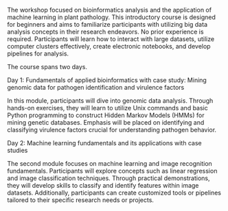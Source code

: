 The workshop focused on bioinformatics analysis and the application of machine learning in plant pathology. This introductory course is designed for beginners and aims to familiarize participants with utilizing big data analysis concepts in their research endeavors. No prior experience is required. Participants will learn how to interact with large datasets, utilize computer clusters effectively, create electronic notebooks, and develop pipelines for analysis.

The course spans two days. 

Day 1: Fundamentals of applied bioinformatics with case study: Mining genomic data for pathogen identification and virulence factors  

In this module, participants will dive into genomic data analysis. Through hands-on exercises, they will learn to utilize Unix commands and basic Python programming to construct Hidden Markov Models (HMMs) for mining genetic databases. Emphasis will be placed on identifying and classifying virulence factors crucial for understanding pathogen behavior.

Day 2: Machine learning fundamentals and its applications with case studies

The second module focuses on machine learning and image recognition fundamentals. Participants will explore concepts such as linear regression and image classification techniques. Through practical demonstrations, they will develop skills to classify and identify features within image datasets. Additionally, participants can create customized tools or pipelines tailored to their specific research needs or projects.
